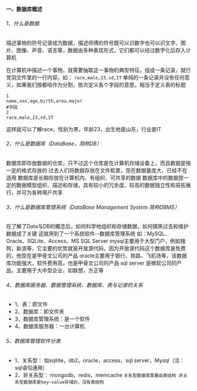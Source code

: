 #### 一、数据库概述
###### 1、什么是数据

描述事物的符号记录成为数据，描述师傅的符号既可以识数字也可以识文字、图片、图像、声音、语言等，数据由多种表现形式，它们都可以经过数字化后存入计算机

在计算机中描述一个事物，就需要抽取这一事物的典型特征，组成一条记录，就行党羽文件里的一行内容，如：
`race,male,23,sd,IT`
单纯的一条记录并没有任何意义，如果我们按都哈作为分割，依次定义各个字段的意思，相当于定义表的标题
```
1
name,sex,age,birth,area,major
#字段
2
race,male,23,sd,IT
```
这样就可以了解race，性别为男，年龄23，出生地是山东，行业是IT
###### 2、什么是数据库（DataBase，简称DB）
数据库即存放数据的仓库，只不过这个仓库是在计算机存储设备上，而且数据是按一定的格式存放的
过去人们将数据存放在文件柜里，现在数据量庞大，已经不在适用
数据库是长期存放在计算机内、有组织、可共享的数据
数据库中的数据按一定的数据模型组织、描述和存储，具有较小的冗余度、较高的数据独立性和易拓展行，并可为各种用户共享

###### 3、什么是数据库管理系统（DataBase Management System 简称DBMS）
在了解了Data与DB的概念后，如何科学地组织和存储数据，如何搞笑过去和维护数据成了关键
这就用到了一个系统软件--数据库管理系统
如：MySQL、Oracle、SQLite、Access、MS SQL Server
mysql主要用于大型门户，例如搜狗，新浪等，它主要的优势就是开放源代码，因为开放源代码这个数据库是免费的，他现在是甲骨文公司的产品
oracle主要用于银行、铁路、飞机场等，该数据库功能强大，软件费用高，也是甲骨文公司的产品
sql server 是微软公司的产品，主要用于大中型企业，如联想，方正等

###### 4、数据库服务器、数据管理系统、数据库、表与记录的关系
+ 1、表：即文件
+ 2、数据库：即文件夹
+ 3、数据库管理系统：是一个软件
+ 4、数据库服务器：一台计算机

###### 5、数据库管理软件分类
+ 1、关系型：
      如sqllite，db2，oracle，access，sql server，Mysql（注：sql语句通用）
+ 2、非关系型：
      mongodb，redis，memcache
`关系型数据库需要由表结构
非关系型数据库是key-value存储的，没有表结构
`
